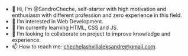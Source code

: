 - 👋 Hi, I’m @SandroCheche, self-starter with high motivation and enthusiasm with different profession and zero experience in this field.
- 👀 I’m interested in Web Development.
- 🌱 I’m currently learning HTML, CSS and JS.
- 💞️ I’m looking to collaborate on project to improve knowledge and experience.
- 📫 How to reach me: chechelashvilialeksandre@gmail.com.

<!---
SandroCheche/SandroCheche is a ✨ special ✨ repository because its `README.md` (this file) appears on your GitHub profile.
You can click the Preview link to take a look at your changes.
--->
